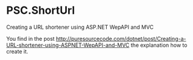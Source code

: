 # PSC.ShortUrl
Creating a URL shortener using ASP.NET WepAPI and MVC

You find in the post http://puresourcecode.com/dotnet/post/Creating-a-URL-shortener-using-ASPNET-WepAPI-and-MVC the explanation how to create it.
